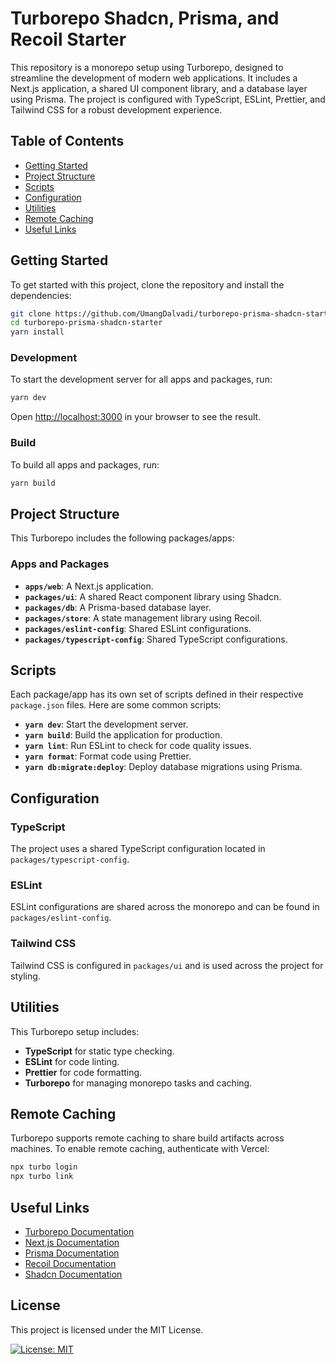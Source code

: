 # Turborepo Shadcn, Prisma, and Recoil Starter

This repository is a monorepo setup using Turborepo, designed to streamline the development of modern web applications. It includes a Next.js application, a shared UI component library, and a database layer using Prisma. The project is configured with TypeScript, ESLint, Prettier, and Tailwind CSS for a robust development experience.

## Table of Contents

- [Getting Started](#getting-started)
- [Project Structure](#project-structure)
- [Scripts](#scripts)
- [Configuration](#configuration)
- [Utilities](#utilities)
- [Remote Caching](#remote-caching)
- [Useful Links](#useful-links)

## Getting Started

To get started with this project, clone the repository and install the dependencies:

```bash
git clone https://github.com/UmangDalvadi/turborepo-prisma-shadcn-starter
cd turborepo-prisma-shadcn-starter
yarn install
```

### Development

To start the development server for all apps and packages, run:

```bash
yarn dev
```

Open [http://localhost:3000](http://localhost:3000) in your browser to see the result.

### Build

To build all apps and packages, run:

```bash
yarn build
```

## Project Structure

This Turborepo includes the following packages/apps:

### Apps and Packages

- **`apps/web`**: A Next.js application.
- **`packages/ui`**: A shared React component library using Shadcn.
- **`packages/db`**: A Prisma-based database layer.
- **`packages/store`**: A state management library using Recoil.
- **`packages/eslint-config`**: Shared ESLint configurations.
- **`packages/typescript-config`**: Shared TypeScript configurations.

## Scripts

Each package/app has its own set of scripts defined in their respective `package.json` files. Here are some common scripts:

- **`yarn dev`**: Start the development server.
- **`yarn build`**: Build the application for production.
- **`yarn lint`**: Run ESLint to check for code quality issues.
- **`yarn format`**: Format code using Prettier.
- **`yarn db:migrate:deploy`**: Deploy database migrations using Prisma.

## Configuration

### TypeScript

The project uses a shared TypeScript configuration located in `packages/typescript-config`.

### ESLint

ESLint configurations are shared across the monorepo and can be found in `packages/eslint-config`.

### Tailwind CSS

Tailwind CSS is configured in `packages/ui` and is used across the project for styling.

## Utilities

This Turborepo setup includes:

- **TypeScript** for static type checking.
- **ESLint** for code linting.
- **Prettier** for code formatting.
- **Turborepo** for managing monorepo tasks and caching.

## Remote Caching

Turborepo supports remote caching to share build artifacts across machines. To enable remote caching, authenticate with Vercel:

```bash
npx turbo login
npx turbo link
```

## Useful Links

- [Turborepo Documentation](https://turbo.build/repo/docs)
- [Next.js Documentation](https://nextjs.org/docs)
- [Prisma Documentation](https://www.prisma.io/docs)
- [Recoil Documentation](https://recoiljs.org/docs/introduction/installation)
- [Shadcn Documentation](https://ui.shadcn.com/docs)

## License

This project is licensed under the MIT License.

[![License: MIT](https://img.shields.io/badge/License-MIT-yellow.svg)](https://opensource.org/licenses/MIT)
